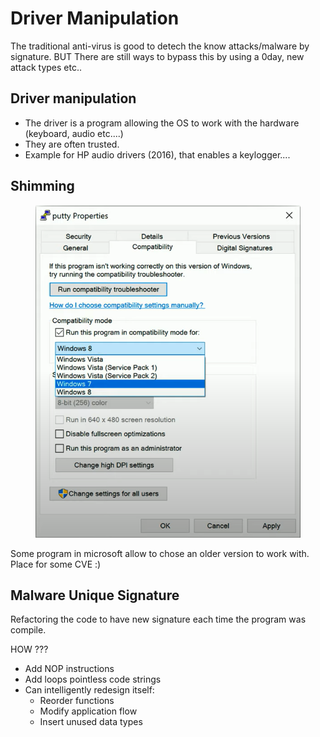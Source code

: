 # Driver Manipulation

The traditional anti-virus is good to detech the know attacks/malware by signature. BUT There are still ways to bypass this by using a 0day, new attack types etc..&#x20;



## Driver manipulation

* The driver is a program allowing the OS to work with the hardware (keyboard, audio etc....)&#x20;
* They are often trusted.&#x20;
* Example for HP audio drivers (2016), that enables a keylogger....&#x20;

## Shimming

<figure><img src="../../../.gitbook/assets/image.png" alt=""><figcaption></figcaption></figure>

Some program in microsoft allow to chose an older version to work with. Place for some CVE :)&#x20;

## Malware Unique Signature

Refactoring the code to have new signature each time the program was compile.&#x20;

HOW ???&#x20;

* Add NOP instructions
* Add loops pointless code strings
* Can intelligently redesign itself:&#x20;
  * Reorder functions
  * Modify application flow
  * Insert unused data types

